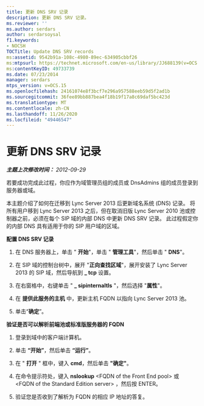 ```yaml
---
title: 更新 DNS SRV 记录
description: 更新 DNS SRV 记录。
ms.reviewer: ''
ms.author: serdars
author: serdarsoysal
f1.keywords:
- NOCSH
TOCTitle: Update DNS SRV records
ms:assetid: 9542b91a-108c-4980-89ec-634905cbbf26
ms:mtpsurl: https://technet.microsoft.com/en-us/library/JJ688139(v=OCS.15)
ms:contentKeyID: 49733739
ms.date: 07/23/2014
manager: serdars
mtps_version: v=OCS.15
ms.openlocfilehash: 24161074e8f3bcf7e296a957588eeb59d5f2ad1b
ms.sourcegitcommit: 36fee89bb887bea4f18b19f17a8c69daf5bc423d
ms.translationtype: MT
ms.contentlocale: zh-CN
ms.lasthandoff: 11/26/2020
ms.locfileid: "49446547"
---
```

# <a name="update-dns-srv-records"></a>更新 DNS SRV 记录

<div data-xmlns="http://www.w3.org/1999/xhtml">

<div class="topic" data-xmlns="http://www.w3.org/1999/xhtml" data-msxsl="urn:schemas-microsoft-com:xslt" data-cs="https://msdn.microsoft.com/">

<div data-asp="https://msdn2.microsoft.com/asp">



</div>

<div id="mainSection">

<div id="mainBody">

<span> </span>

_**主题上次修改时间：** 2012-09-29_

若要成功完成此过程，你应作为域管理员组的成员或 DnsAdmins 组的成员登录到服务器或域。

本主题介绍了如何在迁移到 Lync Server 2013 后更新域名系统 (DNS) 记录。 将所有用户移到 Lync Server 2013 之后，但在取消旧版 Lync Server 2010 池或控制器之前，必须在每个 SIP 域的内部 DNS 中更新 DNS SRV 记录。 此过程假定你的内部 DNS 具有适用于你的 SIP 用户域的区域。

**配置 DNS SRV 记录**

1.  在 DNS 服务器上，单击 " **开始**"，单击 " **管理工具**"，然后单击 " **DNS**"。

2.  在 SIP 域的控制台树中，展开 "**正向查找区域**"，展开安装了 Lync Server 2013 的 SIP 域，然后导航到 **\_ tcp** 设置。

3.  在右窗格中，右键单击 " **\_ sipinternaltls** "，然后选择 "**属性**"。

4.  在 **提供此服务的主机** 中，更新主机 FQDN 以指向 Lync Server 2013 池。

5.  单击“**确定**”。

**验证是否可以解析前端池或标准版服务器的 FQDN**

1.  登录到域中的客户端计算机。

2.  单击 **“开始”**，然后单击 **“运行”**。

3.  在 " **打开** " 框中，键入 **cmd**，然后单击 **"确定"**。

4.  在命令提示符处，键入 **nslookup** \<FQDN of the Front End pool\> 或 \<FQDN of the Standard Edition server\> ，然后按 ENTER。

5.  验证您是否收到了解析为 FQDN 的相应 IP 地址的答复。

</div>

<span> </span>

</div>

</div>

</div>


